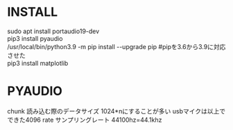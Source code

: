 # INSTALL  
sudo apt install portaudio19-dev  
pip3 install pyaudio  
/usr/local/bin/python3.9 -m pip install --upgrade pip  #pipを3.6から3.9に対応させた  
pip3 install matplotlib


# PYAUDIO  
chunk 読み込む際のデータサイズ 1024*nにすることが多い  usbマイクは以上でできた4096
rate サンプリングレート 44100hz=44.1khz  
